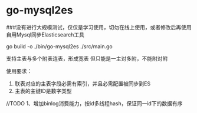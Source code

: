 # go-mysql2es
###没有进行大规模测试，仅仅是学习使用，切勿在线上使用，或者修改后再使用
自用Mysql同步Elasticsearch工具

go build -o ./bin/go-mysql2es ./src/main.go

支持主表与多个附表连表，形成宽表
但只能是一主对多附，不能附对附

使用要求：
1. 联表对应的主表字段必需有索引，并且必需配置被同步到ES
2. 主表的主键ID是数字类型

//TODO
1、增加binlog消费能力，按id多线程hash，保证同一id下的数据有序